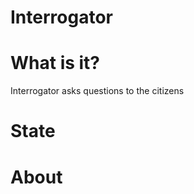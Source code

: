Interrogator
============

# What is it?

Interrogator asks questions to the citizens

# State

# About
